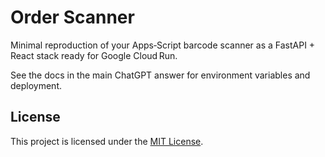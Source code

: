 # Order Scanner

Minimal reproduction of your Apps‑Script barcode scanner as a FastAPI + React stack ready for Google Cloud Run.

See the docs in the main ChatGPT answer for environment variables and deployment.

## License

This project is licensed under the [MIT License](LICENSE).
